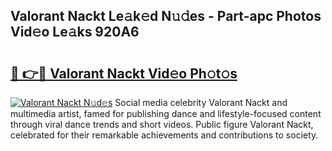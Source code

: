 ## Valorant Nackt Le𝚊k𝚎d N𝚞𝚍es - Part-apc Photos Vid𝚎o Le𝚊ks 920A6

# <h2><a href="http://fb41n0w.evod.top/?m=Valorant+Nackt">🔗 👉🔴 Valorant Nackt Vid𝚎o Ph𝚘t𝚘s</a></h2>

[![Valorant Nackt N𝚞d𝚎s](https://i.imgur.com/8V9OHl7.gif)](http://fb41n0w.evod.top/?m=Valorant+Nackt)
Social media celebrity Valorant Nackt and multimedia artist, famed for publishing dance and lifestyle-focused content through viral dance trends and short videos. Public figure Valorant Nackt, celebrated for their remarkable achievements and contributions to society. 
